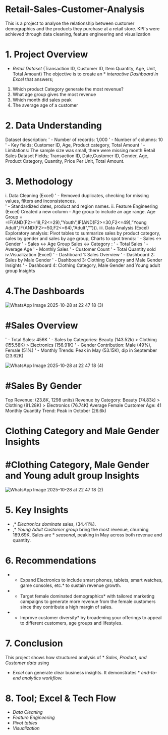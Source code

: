 
# Retail-Sales-Customer-Analysis
This is a project to analyse the relationship between customer demographics and the products they purchase at a retail store. KPI's were achieved through data cleaning, feature engineering and visualization

# 1. Project Overview
* *Retail Dataset* (Transaction ID, Customer ID, Item Quantity, Age, Unit, Total Amount) The objective is to create an * *interactive Dashboard in Excel* that answers;
1. Which product Category generate the most revenue?
2. What age group gives the most revenue
3. Which month did sales peak
4. The average age of a customer

# 2. Data Understanding
 Dataset description: 
' -	Number of records: 1,000
' -	Number of columns: 10
' -	Key fields: Customer ID, Age, Product category, Total Amount 
' -	Limitations: The sample size was small, there were missing month
Retail Sales Dataset
Fields; Transaction ID, Date,Customer ID, Gender, Age, Product Category, Quantity, Price Per Unit, Total Amount.

# 3. Methodology
i. Data Cleaning (Excel)
 ' - Removed duplicates, checking for missing values, filters and inconsistences.  
 ' - Standardized dates, product and region names.
ii. Feature Engineering (Excel)
    Created a new column – Age group to include an age range. Age Group = =IF(AND(F2>=18,F2<=29),"Youth",IF(AND(F2>=30,F2<=49),"Young     Adult",IF(AND(F2>=50,F2<=64),"Adult",""))).
iii. Data Analysis (Excel)
Exploratory analysis: Pivot tables to summarize sales by product category, sales by gender and sales by age group, Charts to spot trends:
 ' - Sales ↔ Gender
 ' - Sales ↔ Age Group
Sales ↔ Category :
 ' - Total Sales
 ' - Average Age
 ' - Monthly Sales
 ' - Customer Count
 ' - Total Quantity sold
iv.Visualization (Excel)
 ' - Dashboard 1: Sales Overview
 ' - Dashboard 2: Sales by Male Gender
 ' - Dashboard 3: Clothing Category and Male Gender Insights
 ' - Dashboard 4: Clothing Category, Male Gender and Young adult group Insights

# 4.The Dashboards







![WhatsApp Image 2025-10-28 at 22 47 18 (3)](https://github.com/user-attachments/assets/05355c8c-b563-4b7f-921c-2f5b5d27fc6c)











# #Sales Overview
 ' -  Total Sales: 456K
 ' -  Sales by Categories: Beauty (143.52k) > Clothing (155.58K) > Electronics (156.91K)
 ' -  Gender Contribution: Male (49%), Female (51%)
 ' -  Monthly Trends: Peak in May (53.15K), dip in September (23.62K)







![WhatsApp Image 2025-10-28 at 22 47 18 (4)](https://github.com/user-attachments/assets/5c3200d5-81ac-44de-882d-9dd7d6fc62db)












# #Sales By Gender
Top Revenue: (23.8K, 1298 units)
Revenue by Category: Beauty (74.83k) > Clothing (81.28K) > Electronics (76.74K)
Average Female Customer Age: 41
Monthly Quantity Trend: Peak in October (26.6k)




# Clothing Category and Male Gender Insights
# #Clothing Category, Male Gender and Young adult group Insights









![WhatsApp Image 2025-10-28 at 22 47 18 (2)](https://github.com/user-attachments/assets/0d4077e7-ea58-40ff-94a9-c8343c8c4e5b)












# 5. Key Insights
- ,* *Electronics dominate* sales, (34.41%).
- ,* *Young Adult Customer group* bring the most revenue, churning 189.69K.
Sales are * *seasonal*, peaking in May across both revenue and quantity.

# 6. Recommendations
* * Expand Electronics to include smart phones, tablets, smart watches, game consoles, etc.* to sustain revenue growth.
* * Target female dominated demographics* with tailored marketing campaigns to generate more revenue from the female customers since          they contribute a high margin of sales.
* * Improve customer diversity* by broadening your offerings to appeal to different customers, age groups and lifestyles.

# 7. Conclusion
This project shows how structured analysis of * *Sales, Product, and Customer data* using
* *Excel* can generate clear business insights.
It demonstrates * *end-to-end analytics workflow.*

# 8. Tool; Excel & Tech Flow
* *Data Cleaning*
* *Feature Engineering*
* *Pivot tables*
* *Visualization*






